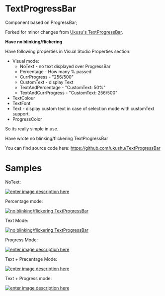 # TextProgressBar
Component based on ProgressBar;

Forked for minor changes from [Ukusu's TextProgressBar](https://github.com/ukushu/TextProgressBar).

**Have no blinking/flickering**

Have following properties in Visual Studio Properties section:

* Visual mode:
   - NoText - no text displayed over ProgressBar
   - Percentage - How many % passed
   - CurrProgress - "256/500"
   - CustomText - display Text
   - TextAndPercentage - "CustomText: 50%"
   - TextAndCurrProgress - "CustomText: 256/500"
* TextColour
* TextFont
* Text - display custom text in case of selection mode with customText support.
* ProgressColor

So its really simple in use.

Have wrote no blinking/flickering TextProgressBar

You can find source code here: https://github.com/ukushu/TextProgressBar


# Samples

NoText:

[![enter image description here][1]][1]

Percentage mode:

[![no blinking/flickering TextProgressBar][2]][2]

Text Mode:

[![no blinking/flickering TextProgressBar][3]][3]

Progress Mode: 

[![enter image description here][4]][4]

Text + Precentage Mode:

[![enter image description here][5]][5]

Text + Progress mode:

[![enter image description here][6]][6]


  [1]: https://i.stack.imgur.com/YKAkC.gif
  [2]: https://i.stack.imgur.com/mMy7Y.gif
  [3]: https://i.stack.imgur.com/g1uPL.gif
  [4]: https://i.stack.imgur.com/FQdNN.gif
  [5]: https://i.stack.imgur.com/Q3VGZ.gif
  [6]: https://i.stack.imgur.com/qOMKT.gif

